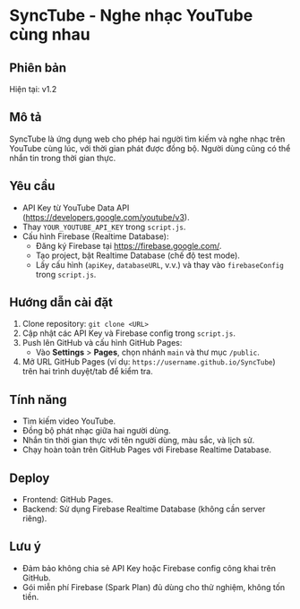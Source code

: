 # SyncTube - Nghe nhạc YouTube cùng nhau

## Phiên bản
Hiện tại: v1.2

## Mô tả
SyncTube là ứng dụng web cho phép hai người tìm kiếm và nghe nhạc trên YouTube cùng lúc, với thời gian phát được đồng bộ. Người dùng cũng có thể nhắn tin trong thời gian thực.

## Yêu cầu
- API Key từ YouTube Data API (https://developers.google.com/youtube/v3).
- Thay `YOUR_YOUTUBE_API_KEY` trong `script.js`.
- Cấu hình Firebase (Realtime Database):
  - Đăng ký Firebase tại https://firebase.google.com/.
  - Tạo project, bật Realtime Database (chế độ test mode).
  - Lấy cấu hình (`apiKey`, `databaseURL`, v.v.) và thay vào `firebaseConfig` trong `script.js`.

## Hướng dẫn cài đặt
1. Clone repository: `git clone <URL>`
2. Cập nhật các API Key và Firebase config trong `script.js`.
3. Push lên GitHub và cấu hình GitHub Pages:
   - Vào **Settings** > **Pages**, chọn nhánh `main` và thư mục `/public`.
4. Mở URL GitHub Pages (ví dụ: `https://username.github.io/SyncTube`) trên hai trình duyệt/tab để kiểm tra.

## Tính năng
- Tìm kiếm video YouTube.
- Đồng bộ phát nhạc giữa hai người dùng.
- Nhắn tin thời gian thực với tên người dùng, màu sắc, và lịch sử.
- Chạy hoàn toàn trên GitHub Pages với Firebase Realtime Database.

## Deploy
- Frontend: GitHub Pages.
- Backend: Sử dụng Firebase Realtime Database (không cần server riêng).

## Lưu ý
- Đảm bảo không chia sẻ API Key hoặc Firebase config công khai trên GitHub.
- Gói miễn phí Firebase (Spark Plan) đủ dùng cho thử nghiệm, không tốn tiền.